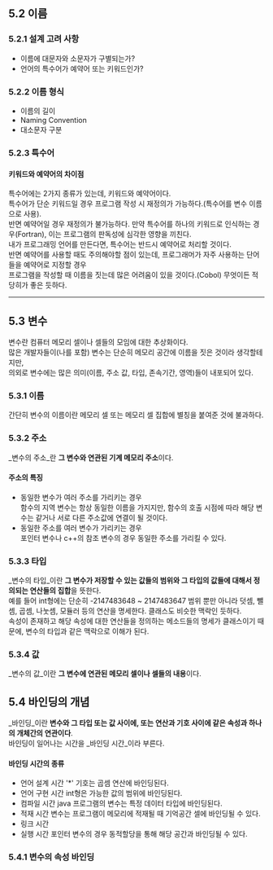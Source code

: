 ## 5.2 이름
### 5.2.1 설계 고려 사항
* 이름에 대문자와 소문자가 구별되는가?
* 언어의 특수어가 예약어 또는 키워드인가?
### 5.2.2 이름 형식
* 이름의 길이
* Naming Convention
* 대소문자 구분
### 5.2.3 특수어
#### 키워드와 예약어의 차이점
특수어에는 2가지 종류가 있는데, 키워드와 예약어이다.  
특수어가 단순 키워드일 경우 프로그램 작성 시 재정의가 가능하다.(특수어를 변수 이름으로 사용).  
반면 예약어일 경우 재정의가 불가능하다.
만약 특수어를 하나의 키워드로 인식하는 경우(Fortran), 이는 프로그램의 판독성에 심각한 영향을 끼친다.  
내가 프로그래밍 언어를 만든다면, 특수어는 반드시 예약어로 처리할 것이다.  
반면 예약어를 사용할 때도 주의해야할 점이 있는데, 프로그래머가 자주 사용하는 단어들을 예약어로 지정할 경우  
프로그램을 작성할 때 이름을 짓는데 많은 어려움이 있을 것이다.(Cobol)
무엇이든 적당히가 좋은 듯하다.
***
## 5.3 변수
변수란 컴퓨터 메모리 셀이나 셀들의 모임에 대한 추상화이다.  
많은 개발자들이(나를 포함) 변수는 단순히 메모리 공간에 이름을 짓은 것이라 생각할테지만,  
의외로 변수에는 많은 의미(이름, 주소 값, 타입, 존속기간, 영역)들이 내포되어 있다.
### 5.3.1 이름
간단히 변수의 이름이란 메모리 셀 또는 메모리 셀 집합에 별칭을 붙여준 것에 불과하다.
### 5.3.2 주소
_변수의 주소_란 **그 변수와 연관된 기계 메모리 주소**이다.  
#### 주소의 특징
* 동일한 변수가 여러 주소를 가리키는 경우  
함수의 지역 변수는 항상 동일한 이름을 가지지만, 함수의 호출 시점에 따라 해당 변수는 같거나 서로 다른 주소값에 연결이 될 것이다.
* 동일한 주소를 여러 변수가 가리키는 경우  
포인터 변수나 c++의 참조 변수의 경우 동일한 주소를 가리킬 수 있다.
### 5.3.3 타입
_변수의 타입_이란 **그 변수가 저장할 수 있는 값들의 범위와 그 타입의 값들에 대해서 정의되는 연산들의 집합**을 뜻한다.  
예를 들어 int형에는 단순히 -2147483648 ~ 2147483647 범위 뿐만 아니라 덧셈, 뺄셈, 곱셈, 나눗셈, 모듈러 등의 연산을 명세한다.
클래스도 비슷한 맥락인 듯하다.  
속성이 존재하고 해당 속성에 대한 연산들을 정의하는 메소드들의 명세가 클래스이기 때문에, 변수의 타입과 같은 맥락으로 이해가 된다.
### 5.3.4 값
_변수의 값_이란 **그 변수에 연관된 메모리 셀이나 셀들의 내용**이다.
## 5.4 바인딩의 개념
_바인딩_이란 **변수와 그 타입 또는 값 사이에, 또는 연산과 기호 사이에 같은 속성과 하나의 개체간의 연관이다**.  
바인딩이 일어나는 시간을 _바인딩 시간_이라 부른다.
#### 바인딩 시간의 종류
* 언어 설계 시간
'*' 기호는 곱셈 연산에 바인딩된다.
* 언어 구현 시간
int형은 가능한 값의 범위에 바인딩된다.
* 컴파일 시간
java 프로그램의 변수는 특정 데이터 타입에 바인딩된다.
* 적재 시간
변수는 프로그램이 메모리에 적재될 때 기억공간 셀에 바인딩될 수 있다.
* 링크 시간
* 실행 시간
포인터 변수의 경우 동적할당을 통해 해당 공간과 바인딩될 수 있다.
### 5.4.1 변수의 속성 바인딩

